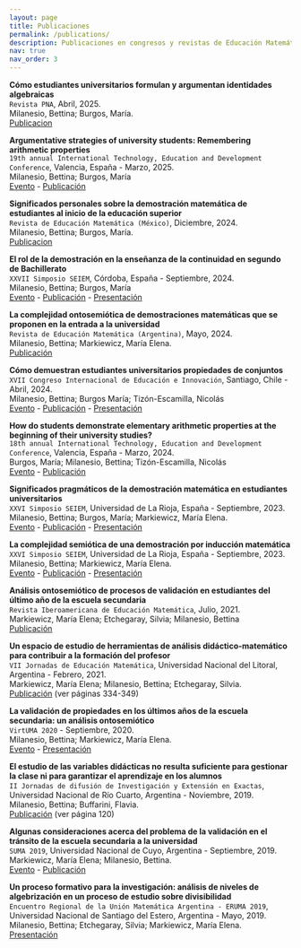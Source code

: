 ```yaml
---
layout: page
title: Publicaciones
permalink: /publications/
description: Publicaciones en congresos y revistas de Educación Matemática.
nav: true
nav_order: 3
---
```


**Cómo estudiantes universitarios formulan y argumentan identidades algebraicas**\
`Revista PNA`, Abril, 2025.\
Milanesio, Bettina; Burgos, María.\
[Publicacion](https://doi.org/10.30827/pna.v19i3.30473) 

**Argumentative strategies of university students: Remembering arithmetic properties**\
`19th annual International Technology, Education and Development Conference`, Valencia, España - Marzo, 2025.\
Milanesio, Bettina; Burgos, María\
[Evento](https://iated.org/inted/) - 
[Publicación](https://doi.org/10.21125/inted.2025.0293)

**Significados personales sobre la demostración matemática de estudiantes al inicio de la educación superior**\
`Revista de Educación Matemática (México)`, Diciembre, 2024.\
Milanesio, Bettina; Burgos, María.\
[Publicacion](https://revista-educacion-matematica.org.mx/descargas/Vol36/3/08_REM_36-3.pdf) 

**El rol de la demostración en la enseñanza de la continuidad en segundo de Bachillerato**\
`XXVII Simposio SEIEM`, Córdoba, España - Septiembre, 2024.\
Milanesio, Bettina; Burgos, María\
[Evento](https://www.seiem.es/seiem2024) - 
[Publicación](https://www.seiem.es/docs/actas/27/ActasXXVIISEIEM.pdf#page=367) -
[Presentación](https://bmilanesio.github.io/assets/pdf/Seiem2024.pdf)

**La complejidad ontosemiótica de demostraciones matemáticas que se proponen en la entrada a la universidad**\
`Revista de Educación Matemática (Argentina)`, Mayo, 2024.\
Milanesio, Bettina; Markiewicz, María Elena.\
[Publicación](https://revistas.unc.edu.ar/index.php/REM/article/view/44897) 

**Cómo demuestran estudiantes universitarios propiedades de conjuntos**\
`XVII Congreso Internacional de Educación e Innovación`, Santiago, Chile - Abril, 2024.\
Milanesio, Bettina; Burgos María; Tizón-Escamilla, Nicolás\
[Evento](https://www.ciei2024.com/) - 
[Publicación](https://dialnet.unirioja.es/servlet/articulo?codigo=9734048) -
[Presentación](https://youtu.be/wbloGCesIDs)

**How do students demonstrate elementary arithmetic properties at the beginning of their university studies?**\
`18th annual International Technology, Education and Development Conference`, Valencia, España - Marzo, 2024.\
Burgos, María; Milanesio, Bettina; Tizón-Escamilla, Nicolás\
[Evento](https://iated.org/inted/) - 
[Publicación](https://doi.org/10.21125/inted.2024.0135)

**Significados pragmáticos de la demostración matemática en estudiantes universitarios**\
`XXVI Simposio SEIEM`, Universidad de La Rioja, España - Septiembre, 2023.\
Milanesio, Bettina; Burgos, María; Markiewicz, María Elena.\
[Evento](https://www.seiem.es/seiem2023/) - 
[Publicación](https://seiem.es/docs/actas/26/Comunicaciones/371.pdf) - 
[Presentación](https://bmilanesio.github.io/assets/pdf/Seiem2023_2.pdf)

**La complejidad semiótica de una demostración por inducción matemática**\
`XXVI Simposio SEIEM`, Universidad de La Rioja, España - Septiembre, 2023.\
Milanesio, Bettina; Markiewicz, María Elena.\
[Evento](https://www.seiem.es/seiem2023/) - 
[Publicación](https://seiem.es/docs/actas/26/Comunicaciones/363.pdf) - 
[Presentación](https://bmilanesio.github.io/assets/pdf/Seiem2023_1.pdf)

**Análisis ontosemiótico de procesos de validación en estudiantes del último año de la escuela secundaria**\
`Revista Iberoamericana de Educación Matemática`, Julio, 2021.\
Markiewicz, María Elena; Etchegaray, Silvia; Milanesio, Bettina\
[Publicación](https://union.fespm.es/index.php/UNION/article/view/232/159) 

**Un espacio de estudio de herramientas de análisis didáctico-matemático para contribuir a la formación del profesor**\
`VII Jornadas de Educación Matemática`, Universidad Nacional del Litoral, Argentina - Febrero, 2021.\
Markiewicz, María Elena; Milanesio, Bettina; Etchegaray, Silvia.\
[Publicación](https://www.fhuc.unl.edu.ar/institucional/wp-content/uploads/sites/3/2018/08/Ebook-Actas-Jornadas-Matem%C3%A1tica-2021.pdf) (ver páginas 334-349)

**La validación de propiedades en los últimos años de la escuela secundaria: un análisis ontosemiótico**\
`VirtUMA 2020` - Septiembre, 2020.\
Milanesio, Bettina; Markiewicz, María Elena.\
[Evento](https://virtuma2020.com.ar) - 
[Presentación](https://www.youtube.com/watch?v=JLW7khUUDqg&feature=youtu.be&ab_channel=BettinaMilanesio)

**El estudio de las variables didácticas no resulta suficiente para gestionar la clase ni para garantizar el aprendizaje en los alumnos**\
`II Jornadas de difusión de Investigación y Extensión en Exactas`, Universidad Nacional de Río Cuarto, Argentina - Noviembre, 2019. \
Milanesio, Bettina; Buffarini, Flavia.\
[Publicación](https://drive.google.com/file/d/1jvoNKOXwzuwWVt6aAMmU7Bc9qhbzRYWB/view)
(ver página 120)

**Algunas consideraciones acerca del problema de la validación en el tránsito de la escuela secundaria a la universidad**\
`SUMA 2019`, Universidad Nacional de Cuyo, Argentina - Septiembre, 2019.\
Markiewicz, María Elena; Milanesio, Bettina.\
[Evento](http://www.union-matematica.org.ar/suma2019/suma2019.html) - 
[Publicación](http://www.union-matematica.org.ar/suma2019/abstract_ed_2.html#29/07/2019%2010:13:54)

**Un proceso formativo para la investigación: análisis de niveles de algebrización en un proceso de estudio sobre divisibilidad**\
`Encuentro Regional de la Unión Matemática Argentina - ERUMA 2019`, Universidad Nacional de Santiago del Estero, Argentina - Mayo, 2019.\
Milanesio, Bettina; Etchegaray, Silvia; Markiewicz, María Elena.\
[Presentación](https://bmilanesio.github.io/assets/pdf/PowerEruma.pdf)
